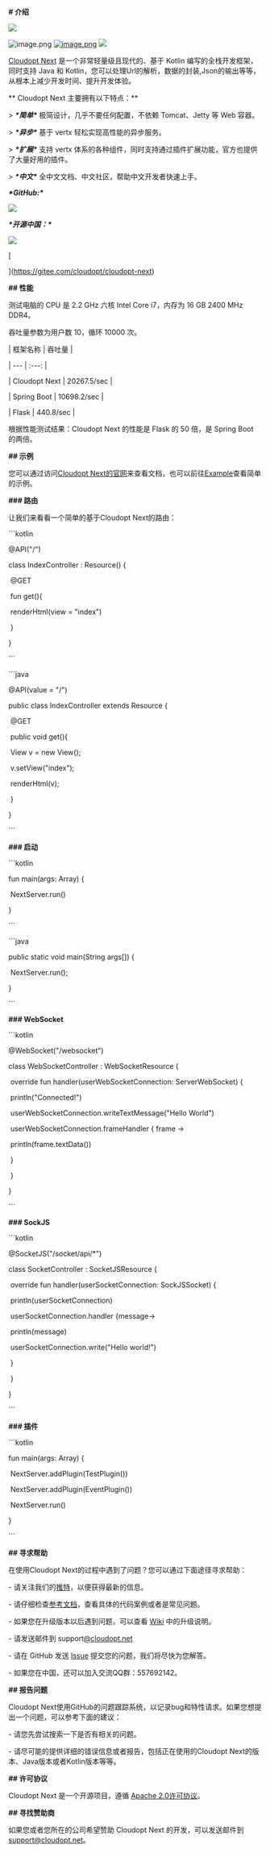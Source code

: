 **# 介绍**



![](https://cdn.nlark.com/yuque/0/2020/svg/85774/1595148637950-b36f1541-1dd2-4732-bf5b-55a051782f21.svg#align=left&display=inline&height=50&margin=%5Bobject%20Object%5D&originHeight=132&originWidth=469&size=0&status=done&style=none&width=176)





![image.png](https://cdn.nlark.com/yuque/0/2020/png/85774/1596081097483-df48c14a-e8c6-4e49-98b7-88ec5334308c.png#align=left&display=inline&height=20&margin=%5Bobject%20Object%5D&name=image.png&originHeight=20&originWidth=98&size=2011&status=done&style=none&width=98) [![image.png](https://cdn.nlark.com/yuque/0/2020/png/85774/1596081503933-8696c94f-517e-4913-88f9-94cfb199f2f8.png#align=left&display=inline&height=20&margin=%5Bobject%20Object%5D&name=image.png&originHeight=20&originWidth=110&size=1557&status=done&style=none&width=110)](https://github.com/vert-x3/vertx-awesome) [![](https://cdn.nlark.com/yuque/0/2020/svg/85774/1596081628915-65fb4c2a-8aa6-432b-b13a-cf0f0193333e.svg#align=left&display=inline&height=20&margin=%5Bobject%20Object%5D&originHeight=20&originWidth=102&size=0&status=done&style=none&width=102)](https://github.com/KotlinBy/awesome-kotlin)





[Cloudopt Next](https://next.cloudopt.net/) 是一个非常轻量级且现代的、基于 Kotlin 编写的全栈开发框架，同时支持 Java 和 Kotlin，您可以处理Url的解析，数据的封装,Json的输出等等，从根本上减少开发时间、提升开发体验。





** Cloudopt Next 主要拥有以下特点：**





\> ***\*简单\**** 极简设计，几乎不要任何配置，不依赖 Tomcat、Jetty 等 Web 容器。





\> ***\*异步\**** 基于 vertx 轻松实现高性能的异步服务。





\> ***\*扩展\**** 支持 vertx 体系的各种组件，同时支持通过插件扩展功能，官方也提供了大量好用的插件。





\> ***\*中文\**** 全中文文档、中文社区，帮助中文开发者快速上手。





***\*GitHub:\****





[![](https://cdn.nlark.com/yuque/0/2020/svg/85774/1596080492080-3dd8a1af-e65f-400b-a85a-23b70f5009a9.svg#align=left&display=inline&height=193&margin=%5Bobject%20Object%5D&originHeight=193&originWidth=442&size=0&status=done&style=none&width=442)](https://github.com/cloudoptlab/cloudopt-next)





***\*开源中国：\****





![](https://cdn.nlark.com/yuque/0/2020/svg/85774/1596079972214-d0c5ce4d-3031-4b8f-9b96-0083f085e73e.svg#align=left&display=inline&height=257&margin=%5Bobject%20Object%5D&originHeight=324&originWidth=600&size=0&status=done&style=none&width=475)

[

](https://gitee.com/cloudopt/cloudopt-next)

**## 性能**





测试电脑的 CPU 是 2.2 GHz 六核 Intel Core i7，内存为 16 GB 2400 MHz DDR4。





吞吐量参数为用户数 10，循环 10000 次。



| 框架名称 | 吞吐量 |

| --- | :---: |

| Cloudopt Next | 20267.5/sec |

| Spring Boot | 10698.2/sec |

| Flask | 440.8/sec |





根据性能测试结果：Cloudopt Next 的性能是 Flask 的 50 倍，是 Spring Boot 的两倍。





**## 示例**





您可以通过访问[Cloudopt Next的官网](https://next.cloudopt.net)来查看文档，也可以前往[Example](https://github.com/cloudoptlab/cloudopt-next-example)查看简单的示例。





**### 路由**





让我们来看看一个简单的基于Cloudopt Next的路由：





\```kotlin

@API("/")

class IndexController : Resource() {

​    @GET

​    fun get(){

​        renderHtml(view = "index")

​    }

}

\```





\```java

@API(value = "/")

public class IndexController extends Resource {



​    @GET

​    public void get(){

​        View v = new View();

​        v.setView("index");

​        renderHtml(v);

​    }

}

\```





**### 启动**





\```kotlin

fun main(args: Array<String>) {

​    NextServer.run()

}

\```





\```java

public static void main(String args[]) { 

​    NextServer.run();

}

\```





**### WebSocket**

\```kotlin

@WebSocket("/websocket")

class WebSocketController : WebSocketResource {

​    override fun handler(userWebSocketConnection: ServerWebSocket) {

​        println("Connected!")

​        userWebSocketConnection.writeTextMessage("Hello World")

​        userWebSocketConnection.frameHandler { frame ->

​            println(frame.textData())

​        }

​    }

}

\```

**### SockJS**





\```kotlin

@SocketJS("/socket/api/*")

class SocketController : SocketJSResource {

​    override fun handler(userSocketConnection: SockJSSocket) {

​        println(userSocketConnection)

​        userSocketConnection.handler {message->

​            println(message)

​            userSocketConnection.write("Hello world!")

​        }

​    }

}

\```





**### 插件**





\```kotlin

fun main(args: Array<String>) {

​    NextServer.addPlugin(TestPlugin())

​    NextServer.addPlugin(EventPlugin())

​    NextServer.run()

}

\```





**## 寻求帮助**





在使用Cloudopt Next的过程中遇到了问题？您可以通过下面途径寻求帮助：





\- 请关注我们的[推特](https://twitter.com/)，以便获得最新的信息。

\- 请仔细检查[参考文档](https://next.cloudopt.net)，查看具体的代码案例或者是常见问题。

\- 如果您在升级版本以后遇到问题，可以查看 [Wiki](https://github.com/cloudoptlab/cloudopt-next/wiki) 中的升级说明。

\- 请发送邮件到 support[@cloudopt.net ](/cloudopt.net )

\- 请在 GitHub 发送 [Issue](https://github.com/cloudoptlab/cloudopt-next/issues) 提交您的问题，我们将尽快为您解答。

\- 如果您在中国，还可以加入交流QQ群：557692142。





**## 报告问题**





Cloudopt Next使用GitHub的问题跟踪系统，以记录bug和特性请求。如果您想提出一个问题，可以参考下面的建议：





\- 请您先尝试搜索一下是否有相关的问题。

\- 请尽可能的提供详细的错误信息或者报告，包括正在使用的Cloudopt Next的版本、Java版本或者Kotlin版本等等。





**## 许可协议**





Cloudopt Next 是一个开源项目，遵循 [Apache 2.0许可协议](http://www.apache.org/licenses/LICENSE-2.0.html)。





**## 寻找赞助商**





如果您或者您所在的公司希望赞助 Cloudopt Next 的开发，可以发送邮件到 support@cloudopt.net。